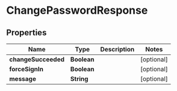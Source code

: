 # ChangePasswordResponse

## Properties
Name | Type | Description | Notes
------------ | ------------- | ------------- | -------------
**changeSucceeded** | **Boolean** |  |  [optional]
**forceSignIn** | **Boolean** |  |  [optional]
**message** | **String** |  |  [optional]
